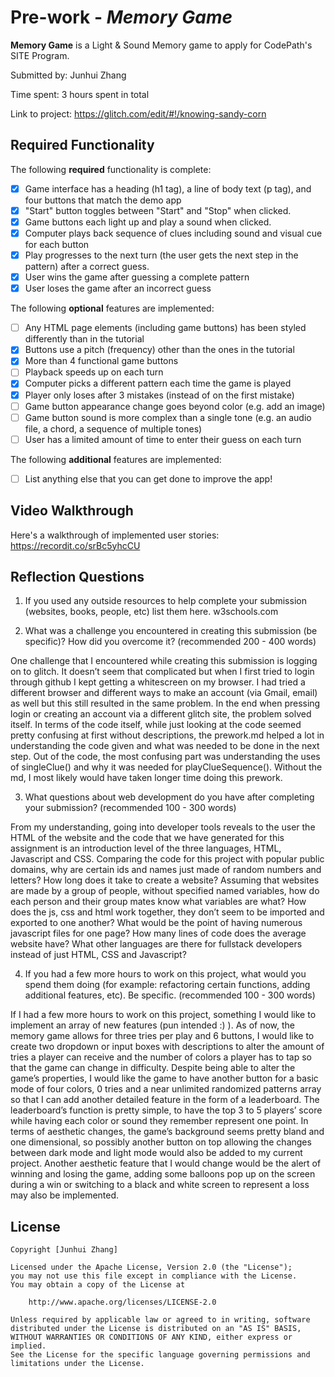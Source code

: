 # Pre-work - _Memory Game_

**Memory Game** is a Light & Sound Memory game to apply for CodePath's SITE Program.

Submitted by: Junhui Zhang

Time spent: 3 hours spent in total

Link to project: https://glitch.com/edit/#!/knowing-sandy-corn

## Required Functionality

The following **required** functionality is complete:

- [x] Game interface has a heading (h1 tag), a line of body text (p tag), and four buttons that match the demo app
- [x] "Start" button toggles between "Start" and "Stop" when clicked.
- [x] Game buttons each light up and play a sound when clicked.
- [x] Computer plays back sequence of clues including sound and visual cue for each button
- [x] Play progresses to the next turn (the user gets the next step in the pattern) after a correct guess.
- [x] User wins the game after guessing a complete pattern
- [x] User loses the game after an incorrect guess

The following **optional** features are implemented:

- [ ] Any HTML page elements (including game buttons) has been styled differently than in the tutorial
- [x] Buttons use a pitch (frequency) other than the ones in the tutorial
- [x] More than 4 functional game buttons
- [ ] Playback speeds up on each turn
- [x] Computer picks a different pattern each time the game is played
- [x] Player only loses after 3 mistakes (instead of on the first mistake)
- [ ] Game button appearance change goes beyond color (e.g. add an image)
- [ ] Game button sound is more complex than a single tone (e.g. an audio file, a chord, a sequence of multiple tones)
- [ ] User has a limited amount of time to enter their guess on each turn

The following **additional** features are implemented:

- [ ] List anything else that you can get done to improve the app!

## Video Walkthrough

Here's a walkthrough of implemented user stories:
https://recordit.co/srBc5yhcCU

## Reflection Questions

1. If you used any outside resources to help complete your submission (websites, books, people, etc) list them here.
   w3schools.com

2. What was a challenge you encountered in creating this submission (be specific)? How did you overcome it? (recommended 200 - 400 words)

One challenge that I encountered while creating this submission is logging on to glitch. It doesn’t seem that complicated
but when I first tried to login through github I kept getting a whitescreen on my browser. I had tried a different browser
and different ways to make an account (via Gmail, email) as well but this still resulted in the same problem. In the end
when pressing login or creating an account via a different glitch site, the problem solved itself. In terms of the code
itself, while just looking at the code seemed pretty confusing at first without descriptions, the prework.md helped a lot
in understanding the code given and what was needed to be done in the next step. Out of the code, the most confusing part
was understanding the uses of singleClue() and why it was needed for playClueSequence(). Without the md, I most likely
would have taken longer time doing this prework.

3. What questions about web development do you have after completing your submission? (recommended 100 - 300 words)

From my understanding, going into developer tools reveals to the user the HTML of the website and the code that we have
generated for this assignment is an introduction level of the three languages, HTML, Javascript and CSS. Comparing the
code for this project with popular public domains, why are certain ids and names just made of random numbers and letters?
How long does it take to create a website? Assuming that websites are made by a group of people, without specified named
variables, how do each person and their group mates know what variables are what? How does the js, css and html work
together, they don’t seem to be imported and exported to one another? What would be the point of having numerous javascript
files for one page? How many lines of code does the average website have? What other languages are there for fullstack
developers instead of just HTML, CSS and Javascript?

4. If you had a few more hours to work on this project, what would you spend them doing (for example: refactoring certain functions, adding additional features, etc). Be specific. (recommended 100 - 300 words)

If I had a few more hours to work on this project, something I would like to implement an array of new features (pun intended :) ). As of now, the memory game allows for three tries per play and 6 buttons, I would like to create two dropdown or input boxes with descriptions to alter the amount of tries a player can receive and the number of colors a player has to tap so that the game can change in difficulty. Despite being able to alter the game’s properties, I would like the game to have another button for a basic mode of four colors, 0 tries and a near unlimited randomized patterns array so that I can add another detailed feature in the form of a leaderboard. The leaderboard’s function is pretty simple, to have the top 3 to 5 players’ score while having each color or sound they remember represent one point. In terms of aesthetic changes, the game’s background seems pretty bland and one dimensional, so possibly another button on top allowing the changes between dark mode and light mode would also be added to my current project. Another aesthetic feature that I would change would be the alert of winning and losing the game, adding some balloons pop up on the screen during a win or switching to a black and white screen to represent a loss may also be implemented.

## License

    Copyright [Junhui Zhang]

    Licensed under the Apache License, Version 2.0 (the "License");
    you may not use this file except in compliance with the License.
    You may obtain a copy of the License at

        http://www.apache.org/licenses/LICENSE-2.0

    Unless required by applicable law or agreed to in writing, software
    distributed under the License is distributed on an "AS IS" BASIS,
    WITHOUT WARRANTIES OR CONDITIONS OF ANY KIND, either express or implied.
    See the License for the specific language governing permissions and
    limitations under the License.
